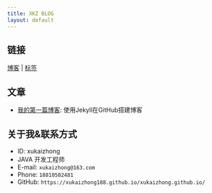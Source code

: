 ```yaml
---
title: XKZ BLOG
layout: default
---
```


链接
-----

[博客]()
| [标签]()


文章
--------

- [我的第一篇博客](): 使用Jekyll在GitHub搭建博客


关于我&联系方式
----------
- ID: xukaizhong
- JAVA 开发工程师
- E-mail: `xukaizhong@163.com`
- Phone: `18810502481`
- GitHub: `https://xukaizhong188.github.io/xukaizhong.github.io/`

